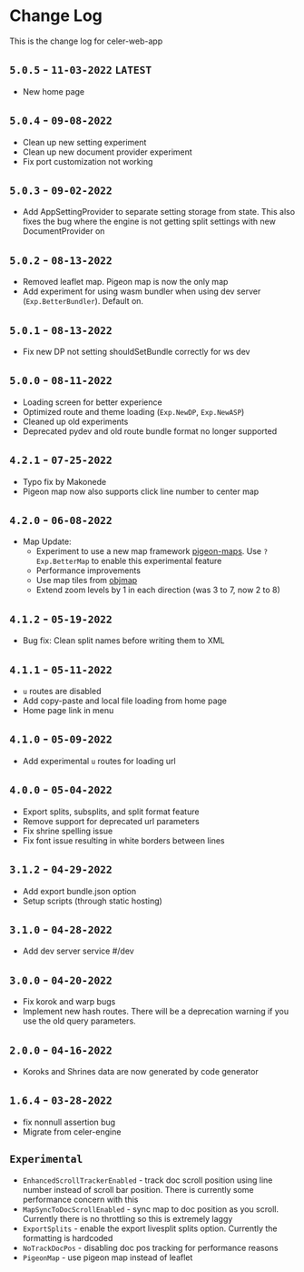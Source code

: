 # Change Log
This is the change log for celer-web-app

## `5.0.5` - `11-03-2022` `LATEST`
- New home page

## `5.0.4` - `09-08-2022`
- Clean up new setting experiment
- Clean up new document provider experiment
- Fix port customization not working

## `5.0.3` - `09-02-2022`
- Add AppSettingProvider to separate setting storage from state. This also fixes the bug where the engine is not getting split settings with new DocumentProvider on

## `5.0.2` - `08-13-2022`
- Removed leaflet map. Pigeon map is now the only map
- Add experiment for using wasm bundler when using dev server (`Exp.BetterBundler`). Default on.

## `5.0.1` - `08-13-2022`
- Fix new DP not setting shouldSetBundle correctly for ws dev

## `5.0.0` - `08-11-2022` 
- Loading screen for better experience
- Optimized route and theme loading (`Exp.NewDP`, `Exp.NewASP`)
- Cleaned up old experiments
- Deprecated pydev and old route bundle format no longer supported

## `4.2.1` - `07-25-2022`
- Typo fix by Makonede
- Pigeon map now also supports click line number to center map

## `4.2.0` - `06-08-2022`
- Map Update: 
  - Experiment to use a new map framework [pigeon-maps](https://github.com/mariusandra/pigeon-maps). Use `?Exp.BetterMap` to enable this experimental feature
  - Performance improvements
  - Use map tiles from [objmap](https://objmap.zeldamods.org)
  - Extend zoom levels by 1 in each direction (was 3 to 7, now 2 to 8)

## `4.1.2` - `05-19-2022`
- Bug fix: Clean split names before writing them to XML

## `4.1.1` - `05-11-2022`
- `u` routes are disabled
- Add copy-paste and local file loading from home page
- Home page link in menu

## `4.1.0` - `05-09-2022`
- Add experimental `u` routes for loading url

## `4.0.0` - `05-04-2022`
- Export splits, subsplits, and split format feature
- Remove support for deprecated url parameters
- Fix shrine spelling issue
- Fix font issue resulting in white borders between lines

## `3.1.2` - `04-29-2022`
- Add export bundle.json option
- Setup scripts (through static hosting)

## `3.1.0` - `04-28-2022`
- Add dev server service #/dev

## `3.0.0` - `04-20-2022`
- Fix korok and warp bugs
- Implement new hash routes. There will be a deprecation warning if you use the old query parameters.

## `2.0.0` - `04-16-2022`
- Koroks and Shrines data are now generated by code generator

## `1.6.4` - `03-28-2022`
- fix nonnull assertion bug
- Migrate from celer-engine

## `Experimental`
- `EnhancedScrollTrackerEnabled` - track doc scroll position using line number instead of scroll bar position. There is currently some performance concern with this
- `MapSyncToDocScrollEnabled` - sync map to doc position as you scroll. Currently there is no throttling so this is extremely laggy
- `ExportSplits` - enable the export livesplit splits option. Currently the formatting is hardcoded
- `NoTrackDocPos` - disabling doc pos tracking for performance reasons
- `PigeonMap` - use pigeon map instead of leaflet
